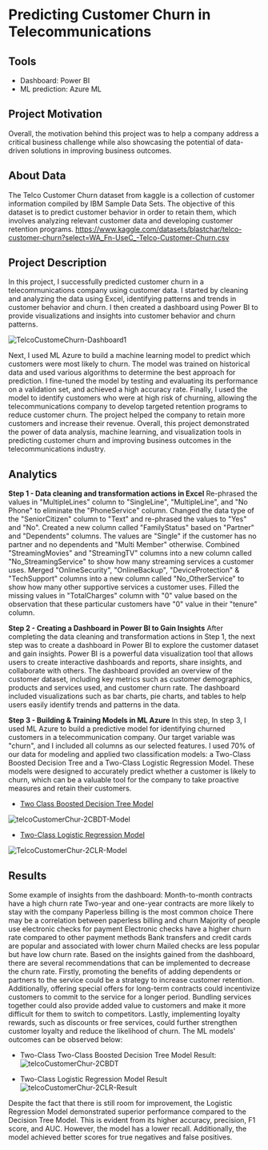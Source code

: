 # **Predicting Customer Churn in Telecommunications**

## **Tools**

- Dashboard: Power BI
- ML prediction: Azure ML

## **Project Motivation**
Overall, the motivation behind this project was to help a company address a critical business challenge while also showcasing the potential of data-driven solutions in improving business outcomes.

## **About Data**
The Telco Customer Churn dataset from kaggle is a collection of customer information compiled by IBM Sample Data Sets. The objective of this dataset is to predict customer behavior in order to retain them, which involves analyzing relevant customer data and developing customer retention programs.
https://www.kaggle.com/datasets/blastchar/telco-customer-churn?select=WA_Fn-UseC_-Telco-Customer-Churn.csv

## **Project Description**
In this project, I successfully predicted customer churn in a telecommunications company using customer data. I started by cleaning and analyzing the data using Excel, identifying patterns and trends in customer behavior and churn. I then created a dashboard using Power BI to provide visualizations and insights into customer behavior and churn patterns.

![TelcoCustomeChurn-Dashboard1](https://user-images.githubusercontent.com/45305744/225781731-ff99b5b1-6fd7-4859-abf6-1a9a0eb8a59f.png)


Next, I used ML Azure to build a machine learning model to predict which customers were most likely to churn. The model was trained on historical data and used various algorithms to determine the best approach for prediction. I fine-tuned the model by testing and evaluating its performance on a validation set, and achieved a high accuracy rate.
Finally, I used the model to identify customers who were at high risk of churning, allowing the telecommunications company to develop targeted retention programs to reduce customer churn. The project helped the company to retain more customers and increase their revenue.
Overall, this project demonstrated the power of data analysis, machine learning, and visualization tools in predicting customer churn and improving business outcomes in the telecommunications industry.

## **Analytics**
**Step 1 - Data cleaning and transformation actions in Excel**
Re-phrased the values in "MultipleLines" column to "SingleLine", "MultipleLine", and "No Phone" to eliminate the "PhoneService" column.
Changed the data type of the "SeniorCitizen" column to "Text" and re-phrased the values to "Yes" and "No".
Created a new column called "FamilyStatus" based on "Partner" and "Dependents" columns. The values are "Single" if the customer has no partner and no dependents and "Multi Member" otherwise.
Combined "StreamingMovies" and "StreamingTV" columns into a new column called "No_StreamingService" to show how many streaming services a customer uses.
Merged "OnlineSecurity", "OnlineBackup", "DeviceProtection" & "TechSupport" columns into a new column called "No_OtherService" to show how many other supportive services a customer uses.
Filled the missing values in "TotalCharges" column with "0" value based on the observation that these particular customers have "0" value in their "tenure" column.

**Step 2 - Creating a Dashboard in Power BI to Gain Insights**
After completing the data cleaning and transformation actions in Step 1, the next step was to create a dashboard in Power BI to explore the customer dataset and gain insights. Power BI is a powerful data visualization tool that allows users to create interactive dashboards and reports, share insights, and collaborate with others.
The dashboard provided an overview of the customer dataset, including key metrics such as customer demographics, products and services used, and customer churn rate. The dashboard included visualizations such as bar charts, pie charts, and tables to help users easily identify trends and patterns in the data.

**Step 3 - Building & Training Models in ML Azure**
In this step, In step 3, I used ML Azure to build a predictive model for identifying churned customers in a telecommunication company. Our target variable was "churn", and I included all columns as our selected features. I used 70% of our data for modeling and applied two classification models: a Two-Class Boosted Decision Tree and a Two-Class Logistic Regression Model. These models were designed to accurately predict whether a customer is likely to churn, which can be a valuable tool for the company to take proactive measures and retain their customers.

- [Two Class Boosted Decision Tree Model](https://gallery.cortanaintelligence.com/Experiment/TelcoCustomerChurn-2CBoostedDT)

![telcoCustomerChur-2CBDT-Model](https://user-images.githubusercontent.com/45305744/225796007-1b4a6a7a-844c-4fdc-ae69-b08a0c7d5a8a.png)


- [Two-Class Logistic Regression Model](https://gallery.cortanaintelligence.com/Experiment/TelcoCustomerChurn-2cLR)

![TelcoCustomerChur-2CLR-Model](https://user-images.githubusercontent.com/45305744/225796055-43424a3e-0811-4e17-ae29-098eaa9f9205.png)


## **Results**
Some example of insights from the dashboard:
Month-to-month contracts have a high churn rate
Two-year and one-year contracts are more likely to stay with the company
Paperless billing is the most common choice
There may be a correlation between paperless billing and churn
Majority of people use electronic checks for payment
Electronic checks have a higher churn rate compared to other payment methods
Bank transfers and credit cards are popular and associated with lower churn
Mailed checks are less popular but have low churn rate.
Based on the insights gained from the dashboard, there are several recommendations that can be implemented to decrease the churn rate. Firstly, promoting the benefits of adding dependents or partners to the service could be a strategy to increase customer retention. Additionally, offering special offers for long-term contracts could incentivize customers to commit to the service for a longer period. Bundling services together could also provide added value to customers and make it more difficult for them to switch to competitors. Lastly, implementing loyalty rewards, such as discounts or free services, could further strengthen customer loyalty and reduce the likelihood of churn.
The ML models' outcomes can be observed below:
- Two-Class Two-Class Boosted Decision Tree Model Result:
![telcoCustomerChur-2CBDT](https://user-images.githubusercontent.com/45305744/225795181-4e9b15e9-cec7-4bcc-949a-8b2eb9900560.png)

- Two-Class Logistic Regression Model Result
![telcoCustomerChur-2CLR-Result](https://user-images.githubusercontent.com/45305744/225795276-13ebd1bb-a176-4231-90a9-1c8ced59cc1a.png)

Despite the fact that there is still room for improvement, the Logistic Regression Model demonstrated superior performance compared to the Decision Tree Model. This is evident from its higher accuracy, precision, F1 score, and AUC. However, the model has a lower recall. Additionally, the model achieved better scores for true negatives and false positives.



